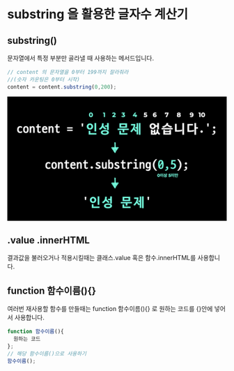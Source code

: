 # substring 을 활용한 글자수 계산기

## substring()
문자열에서 특정 부분만 골라낼 때 사용하는 메서드입니다.

```js
// content 의 문자열을 0부터 199까지 잘라줘라 
//(슷자 카운팅은 0부터 시작)
content = content.substring(0,200);
```
![substring](image.png)

## .value .innerHTML
결과값을 불러오거나 적용시킬때는 클래스.value 혹은 함수.innerHTML를 사용합니다. 

## function 함수이름(){}
여러번 재사용할 함수를 만들때는 function 함수이름(){} 로 원하는 코드를 {}안에 넣어서 사용합니다.
```js
function 함수이름(){
  원하는 코드
};
// 해당 함수이름()으로 사용하기
함수이름();
```
